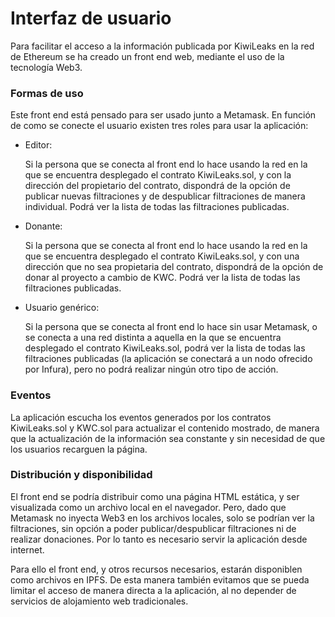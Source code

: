 # Interfaz de usuario
Para facilitar el acceso a la información publicada por KiwiLeaks en la red de Ethereum se ha creado un front end web, mediante el uso de la tecnología Web3.

### Formas de uso
Este front end está pensado para ser usado junto a Metamask. En función de como se conecte el usuario existen tres roles para usar la aplicación:

 - Editor:

	Si la persona que se conecta al front end lo hace usando la red en la que se encuentra desplegado el contrato KiwiLeaks.sol, y con la dirección del propietario del contrato, dispondrá de la opción de publicar nuevas filtraciones y de despublicar filtraciones de manera individual. Podrá ver la lista de todas las filtraciones publicadas.

 - Donante:

	Si la persona que se conecta al front end lo hace usando la red en la que se encuentra desplegado el contrato KiwiLeaks.sol, y con una dirección que no sea propietaria del contrato, dispondrá de la opción de donar al proyecto a cambio de KWC. Podrá ver la lista de todas las filtraciones publicadas.

 - Usuario genérico:

	Si la persona que se conecta al front end lo hace sin usar Metamask, o se conecta a una red distinta a aquella en la que se encuentra desplegado el contrato KiwiLeaks.sol, podrá ver la lista de todas las filtraciones publicadas (la aplicación se conectará a un nodo ofrecido por Infura), pero no podrá realizar ningún otro tipo de acción.

### Eventos
La aplicación escucha los eventos generados por los contratos KiwiLeaks.sol y KWC.sol para actualizar el contenido mostrado, de manera que la actualización de la información sea constante y sin necesidad de que los usuarios recarguen la página.

### Distribución y disponibilidad
El front end se podría distribuir como una página HTML estática, y ser visualizada como un archivo local en el navegador. Pero, dado que Metamask no inyecta Web3 en los archivos locales, solo se podrían ver la filtraciones, sin opción a poder publicar/despublicar filtraciones ni de realizar donaciones. Por lo tanto es necesario servir la aplicación desde internet.

Para ello el front end, y otros recursos necesarios, estarán disponiblen como archivos en IPFS. De esta manera también evitamos que se pueda limitar el acceso de manera directa a la aplicación, al no depender de servicios de alojamiento web tradicionales.
